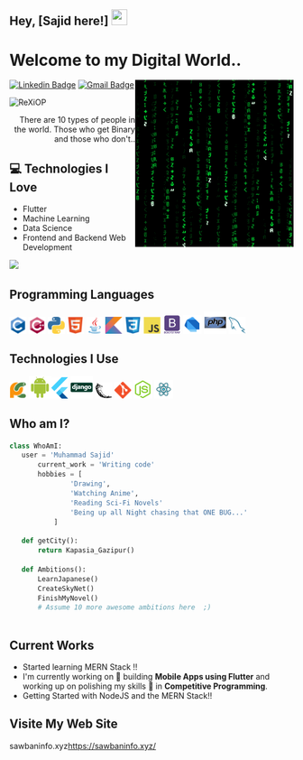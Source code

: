 ## Hey, [Sajid here!] <img src="https://media.giphy.com/media/hvRJCLFzcasrR4ia7z/giphy.gif" width="28px" height="28px">

<h1>Welcome to my Digital World..</h1> 

<img src = 'https://github.com/ReXiOP/ReXiOP/blob/main/images/matrix.gif' alt = 'Awesome Matrix Code' align='right'/>

[![Linkedin Badge](https://img.shields.io/badge/-haanyali-blue?style=flat-square&logo=Linkedin&logoColor=white&link=https://www.linkedin.com/in/sa-jid-3baa58240)](https://www.linkedin.com/in/sa-jid-3baa58240) [![Gmail Badge](https://img.shields.io/badge/-admin@sawbaninfo.com-c14438?style=flat-square&logo=Gmail&logoColor=white&link=mailto:admin@sawbaninfo.com)](mailto:admin@sawbaninfo.com)
<p align="left"> <img src="https://komarev.com/ghpvc/?username=ReXiOP" alt="ReXiOP" /> </p>

<div style="text-align: right">There are 10 types of people in the world. Those who get Binary and those who don't.. </div>

## :computer: Technologies I Love
* Flutter
* Machine Learning
* Data Science
* Frontend and Backend Web Development

<img src = "https://github-readme-stats.vercel.app/api/top-langs/?username=ReXiOP&layout=compact">

## Programming Languages
<img src = 'https://github.com/ReXiOP/ReXiOP/blob/main/images/c-original.svg' width='30'/> <img src = 'https://github.com/ReXiOP/ReXiOP/blob/main/images/cpp.svg' width='30'/> <img src = 'https://github.com/ReXiOP/ReXiOP/blob/main/images/python2.png' height='30'/>  <img src = 'https://github.com/ReXiOP/ReXiOP/blob/main/images/html.svg' width='30'/> <img src='https://github.com/ReXiOP/ReXiOP/blob/main/images/java.svg' width='30'/> <img src = 'https://github.com/ReXiOP/ReXiOP/blob/main/images/kotlin.svg' width='30'/> <img src = 'https://github.com/ReXiOP/ReXiOP/blob/main/images/css.svg' width='30'/> <img src = 'https://github.com/ReXiOP/ReXiOP/blob/main/images/js.svg' width='30'/> <img src = 'https://github.com/ReXiOP/ReXiOP/blob/main/images/bootstrap.svg' width='33'/> <img src = 'https://github.com/ReXiOP/ReXiOP/blob/main/images/dart.svg' width='33'/> <img src = 'https://github.com/ReXiOP/ReXiOP/blob/main/images/php.svg' width='40'/>
 <img src = 'https://github.com/ReXiOP/ReXiOP/blob/main/images/sql.svg' width='30'/> 
 
 ## Technologies I Use
 <img src = 'https://github.com/ReXiOP/ReXiOP/blob/main/images/pycharm.svg' width='30'/>  <img src = 'https://github.com/ReXiOP/ReXiOP/blob/main/images/android.svg' height='40'/><img src = 'https://github.com/ReXiOP/ReXiOP/blob/main/images/flutter-logo.svg' width='30'/> <img src = 'https://github.com/ReXiOP/ReXiOP/blob/main/images/django.svg' height='40'/> <img src = 'https://github.com/ReXiOP/ReXiOP/blob/main/images/flask.png' width='30'/> <img src = 'https://github.com/ReXiOP/ReXiOP/blob/main/images/git.svg' width='30'/> <img src = 'https://github.com/ReXiOP/ReXiOP/blob/main/images/nodejs.svg' width='33'/> <img src = 'https://github.com/ReXiOP/ReXiOP/blob/main/images/react.svg' width='33'/>
 
 ## Who am I?
 ```python
 class WhoAmI:
 	user = 'Muhammad Sajid'
		current_work = 'Writing code'
		hobbies = [
				'Drawing',
				'Watching Anime',
				'Reading Sci-Fi Novels'
				'Being up all Night chasing that ONE BUG...'
			]
	
	def getCity():
		return Kapasia_Gazipur()
	
	def Ambitions():
		LearnJapanese()
		CreateSkyNet()
		FinishMyNovel()
		# Assume 10 more awesome ambitions here  ;)
	
 ```
 
## Current Works
 * Started learning MERN Stack !!
 * I'm currently working on 🔭 building **Mobile Apps using Flutter** and working up on polishing my skills 🌱 in **Competitive Programming**.
 * Getting Started with NodeJS and the MERN Stack!!
 
## Visite My Web Site
sawbaninfo.xyz<a>https://sawbaninfo.xyz/</a>

 
 
